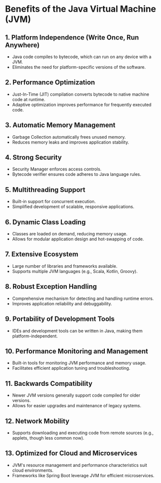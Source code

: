 # Benefits of the Java Virtual Machine (JVM)

## 1. Platform Independence (Write Once, Run Anywhere)
- Java code compiles to bytecode, which can run on any device with a JVM.
- Eliminates the need for platform-specific versions of the software.

## 2. Performance Optimization
- Just-In-Time (JIT) compilation converts bytecode to native machine code at runtime.
- Adaptive optimization improves performance for frequently executed code.

## 3. Automatic Memory Management
- Garbage Collection automatically frees unused memory.
- Reduces memory leaks and improves application stability.

## 4. Strong Security
- Security Manager enforces access controls.
- Bytecode verifier ensures code adheres to Java language rules.

## 5. Multithreading Support
- Built-in support for concurrent execution.
- Simplified development of scalable, responsive applications.

## 6. Dynamic Class Loading
- Classes are loaded on demand, reducing memory usage.
- Allows for modular application design and hot-swapping of code.

## 7. Extensive Ecosystem
- Large number of libraries and frameworks available.
- Supports multiple JVM languages (e.g., Scala, Kotlin, Groovy).

## 8. Robust Exception Handling
- Comprehensive mechanism for detecting and handling runtime errors.
- Improves application reliability and debuggability.

## 9. Portability of Development Tools
- IDEs and development tools can be written in Java, making them platform-independent.

## 10. Performance Monitoring and Management
- Built-in tools for monitoring JVM performance and memory usage.
- Facilitates efficient application tuning and troubleshooting.

## 11. Backwards Compatibility
- Newer JVM versions generally support code compiled for older versions.
- Allows for easier upgrades and maintenance of legacy systems.

## 12. Network Mobility
- Supports downloading and executing code from remote sources (e.g., applets, though less common now).

## 13. Optimized for Cloud and Microservices
- JVM's resource management and performance characteristics suit cloud environments.
- Frameworks like Spring Boot leverage JVM for efficient microservices.